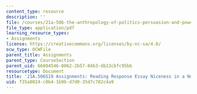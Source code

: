 ```yaml
---
content_type: resource
description: ''
file: /courses/21a-506-the-anthropology-of-politics-persuasion-and-power-spring-2019/f35a8024c0b41b9bd7d035d7c782c4a9_MIT21A_506S19_Sec5Response1.pdf
file_type: application/pdf
learning_resource_types:
- Assignments
license: https://creativecommons.org/licenses/by-nc-sa/4.0/
ocw_type: OCWFile
parent_title: Assignments
parent_type: CourseSection
parent_uid: 66804546-8062-2b57-04b3-db13cbfc95bb
resourcetype: Document
title: '21A.506S19 Assignments: Reading Response Essay Niceness in a Neoliberal Age'
uid: f35a8024-c0b4-1b9b-d7d0-35d7c782c4a9
---
```

